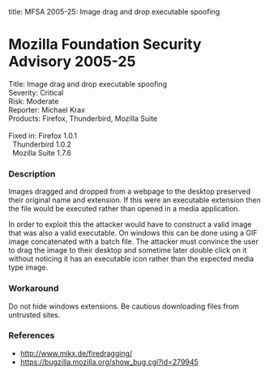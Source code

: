 title: MFSA 2005-25: Image drag and drop executable spoofing

<h1>Mozilla Foundation Security Advisory 2005-25</h1>

<p><span class="label">Title:</span>      Image drag and drop executable spoofing<br/>
<span class="label">Severity:</span>   Critical<br/>
<span class="label">Risk:</span>       Moderate<br/>
<span class="label">Reporter:</span>   Michael Krax<br/>
<span class="label">Products:</span>   Firefox, Thunderbird, Mozilla Suite<br/>
<br/>
<span class="label">Fixed in:</span>   Firefox 1.0.1<br/>
<span class="label">&#160;</span>      Thunderbird 1.0.2<br/>
<span class="label">&#160;</span>      Mozilla Suite 1.7.6</p>

<h3>Description</h3>

<p>Images dragged and dropped from a webpage to the desktop preserved
their original name and extension. If this were an executable extension
then the file would be executed rather than opened in a media application.</p>

<p>In order to exploit this the attacker would have to construct a valid
image that was also a valid executable. On windows this can be done
using a GIF image concatenated with a batch file. The attacker must
convince the user to drag the image to their desktop and sometime later
double click on it without noticing it has an executable icon rather than
the expected media type image.</p>

<h3>Workaround</h3>

<p>Do not hide windows extensions. Be cautious downloading files from untrusted
sites.</p>

<h3>References</h3>

<ul>
<li><a class="ex-ref" href="http://www.mikx.de/firedragging/">http://www.mikx.de/firedragging/</a></li>
<li><a href="https://bugzilla.mozilla.org/show_bug.cgi?id=279945">
https://bugzilla.mozilla.org/show_bug.cgi?id=279945</a></li>
</ul>



